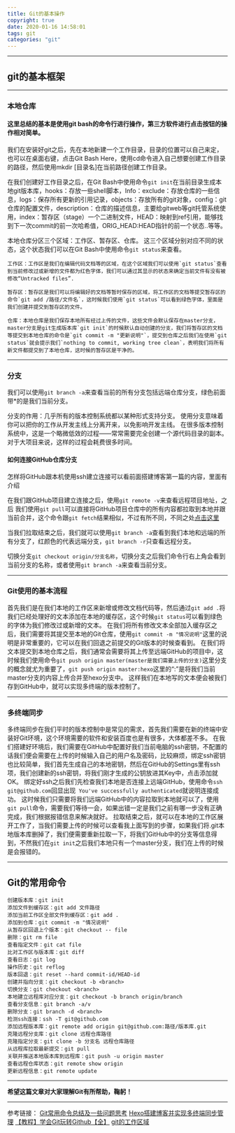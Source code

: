 ```yaml
---
title: Git的基本操作
copyright: true
date: 2020-01-16 14:58:01
tags: git
categories: "git"
---
```

------

## git的基本框架
------
<!-- more -->

### 本地仓库

#### 这里总结的基本是使用git bash的命令行进行操作，第三方软件进行点击按钮的操作相对简单。

我们在安装好git之后，先在本地新建一个工作目录，目录的位置可以自己来定，也可以在桌面右键，点击Git Bash Here，使用cd命令进入自己想要创建工作目录的路径，然后使用mkdir [目录名]在当前路径创建工作目录。

在我们创建好工作目录之后，在Git Bash中使用命令`git init`在当前目录生成本地git版本库，hooks：存放一些shell脚本，Info：exclude：存放仓库的一些信息，logs：保存所有更新的引用记录，objects：存放所有的git对象，config：git仓库的配置文件，description：仓库的描述信息，主要给gitweb等git托管系统使用，index：暂存区（stage）一个二进制文件，HEAD：映射到ref引用，能够找到下一次commit的前一次哈希值，ORIG_HEAD:HEAD指针的前一个状态..等等。

本地仓库分区三个区域：工作区、暂存区、仓库。
这三个区域分别对应不同的状态，这个状态我们可以在Git Bash中使用命令`git status`来查看。

```
工作区：工作区是我们在编辑代码文档等的区域，在这个区域我们可以使用`git status`查看到当前修改过或新增的文件都为红色字体，我们可以通过其显示的状态来确定当前文件有没有被修改“Untracked files”.
```
```
暂存区：暂存区是我们可以将编辑好的文档等暂时保存的区域，将工作区的文档等提交暂存区的命令`git add /路径/文件名`，这时候我们使用`git status`可以看到绿色字体，里面是我们创建并提交到暂存区的文件。
```
```
仓库：本地仓库是我们保存本地所有经过上传的文件，这些文件会默认保存在master分支，master分支是git生成版本库`git init`的时候默认自动创建的分支，我们将暂存区的文档等提交到本地仓库的命令是`git commit -m "更新说明"`，提交到仓库之后我们在使用`git status`就会提示我们`nothing to commit, working tree clean`，表明我们将所有新文件都提交到了本地仓库，这时候的暂存区是干净的。
```
------

### 分支

我们可以使用`git branch -a`来查看当前的所有分支包括远端仓库分支，绿色前面带*的是我们当前分支。

分支的作用：几乎所有的版本控制系统都以某种形式支持分支。 使用分支意味着你可以把你的工作从开发主线上分离开来，以免影响开发主线。 在很多版本控制系统中，这是一个略微低效的过程——常常需要完全创建一个源代码目录的副本。对于大项目来说，这样的过程会耗费很多时间。

#### 如何连接GitHub仓库分支

怎样将GitHub跟本机使用ssh建立连接可以看前面搭建博客第一篇的内容，里面有介绍

在我们跟GitHub项目建立连接之后，使用`git remote -v`来查看远程项目地址，之后 我们使用`git pull`可以直接将GitHub项目仓库中的所有内容都拉取到本地并跟当前合并，这个命令跟`git fetch`结果相似，不过有所不同，不同之处[点击这里](https://www.cnblogs.com/runnerjack/p/9342362.html)

当我们拉取结束之后，我们就可以使用`git branch -a`查看到我们本地和远端的所有分支了，红颜色的代表远端分支，`git branch -r`只查看远程分支。

切换分支`git checkout origin/分支名称`，切换分支之后我们命令行右上角会看到当前分支的名称，或者使用`git branch -a`来查看当前分支。

------

### Git使用的基本流程

首先我们是在我们本地的工作区来新增或修改文档代码等，然后通过`git add .`将我们已经处理好的文本添加在本地的缓存区，这个时候`git status`可以看到绿色的字体为我们修改过或新增的文本。
在我们将所有修改文本全部加入缓存区之后，我们需要将其提交至本地的Git仓库，使用`git commit -m "情况说明"`这里的说明是非常重要的，它可以在我们回退之前提交的Git版本的时候查看到。
在我们将文本提交到本地仓库之后，我们通常会需要将其上传至远端GitHub的项目中，这时候我们使用命令`git push origin master(master是我们需要上传的分支)`这里分支的概念就尤为重要了，`git push origin master:hexo`这里的“:”是将我们当前master分支的内容上传合并至hexo分支中。
这样我们在本地写的文本便会被我们存到GitHub中，就可以实现多终端的版本控制了。

------

### 多终端同步

多终端同步在我们平时的版本控制中是常见的需求，首先我们需要在新的终端中安装好Git环境，这个环境需要的软件和安装百度也是有很多，大体都差不多。
在我们搭建好环境后，我们需要在GitHub中配置好我们当前电脑的ssh密钥，不配置的话我们便会需要在上传的时候输入自己的用户名及密码，比较麻烦，绑定ssh密钥也比较简单，我们首先生成自己的本地密钥，然后在GitHub的Settings里有ssh项，我们创建新的ssh密钥，将我们刚才生成的公钥放进其Key中，点击添加就OK。
绑定好ssh之后我们先检查我们本地是否连接上远端GitHub，使用命令`ssh git@github.com`回显出现` You've successfully authenticated`就说明连接成功。
这时候我们只需要将我们远端GitHub中的内容拉取到本地就可以了，使用`git pull`命令，需要我们等待一会，如果出错一定是我们之前有哪一步没有正确完成，我们根据报错信息来解决就好。
拉取结束之后，就可以在本地的工作区展开工作了，当我们需要上传的时候可以查看我上面写到的步骤，如果我们将.git本地版本库删掉了，我们便需要重新拉取一下，将我们GitHub中的分支等信息得到，不然我们在`git init`之后我们本地只有一个master分支，我们在上传的时候是会报错的。

------

## Git的常用命令


```
创建版本库：git init
添加文件到缓存区：git add 文件路径
添加当前工作区全部文件到缓存区：git add .
添加到仓库：git commit -m "情况说明"
从暂存区回退上个版本：git checkout -- file
删除：git rm file
查看指定文件：git cat file
比对工作区与版本库：git diff
查看日志：git log
操作历史：git reflog
版本回退：git reset --hard commit-id/HEAD-id
创建并指向分支：git checkout -b <branch>
切换分支：git checkout <branch>
本地建立远程库对应分支：git checkout -b branch origin/branch
查看分支信息：git branch -a/v
删除分支：git branch -d <branch>
检测ssh连接：ssh -T git@github.com
添加远程版本库：git remote add origin git@github.com:路径/版本库.git
克隆远程分支库：git clone 远程仓库路径
克隆指定分支：git clone -b 分支名 远程仓库路径
从远程库拉取最新提交：git pull
关联并推送本地版本库到远程库：git push -u origin master
查看远程仓库状态：git remote show origin
更新远程信息：git remote update
```
------

**希望这篇文章对大家理解Git有所帮助，鞠躬！**

------

参考链接：
[Git常用命令总结及一些问题思考](https://blog.csdn.net/tianbo_zhang/article/details/78981905)
[Hexo搭建博客并实现多终端同步管理](https://www.imooc.com/article/9707?block_id=tuijian_wz)
[【教程】学会Git玩转Github【全】](https://www.bilibili.com/video/av10475153?p=7)
[git的工作区域](https://blog.csdn.net/weixin_41900719/article/details/97237256)